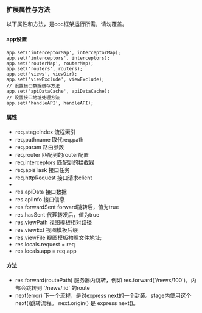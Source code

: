 ### 扩展属性与方法

以下属性和方法，是coc框架运行所需，请勿覆盖。

#### app设置
```
app.set('interceptorMap', interceptorMap);
app.set('interceptors', interceptors);
app.set('routerMap', routerMap);
app.set('routers', routers);
app.set('views', viewDir);
app.set('viewExclude', viewExclude);
// 设置接口数据缓存方法
app.set('apiDataCache', apiDataCache);
// 设置接口地址处理方法
app.set('handleAPI', handleAPI);
```

#### 属性
* req.stageIndex 流程索引
* req.pathname 取代req.path
* req.param  路由参数
* req.router 匹配到的router配置
* req.interceptors 匹配到的拦截器
* req.apisTask 接口任务
* req.httpRequest 接口请求client
* 
* res.apiData 接口数据
* res.apiInfo 接口信息
* res.forwardSent forward跳转后，值为true
* res.hasSent 代理转发后，值为true
* res.viewPath 视图模板相对路径
* res.viewExt 视图模板后缀
* res.viewFile 视图模板物理文件地址;
* res.locals.request = req
* res.locals.app = req.app

#### 方法
* res.forward(routePath) 
  服务器内跳转，例如 res.forward('/news/100')，内部会跳转到 '/news/:id' 的route
* next(error)
  下一个流程，是对express next的一个封装。stage内使用这个next()跳转流程。
  next.origin() 是 express next()。